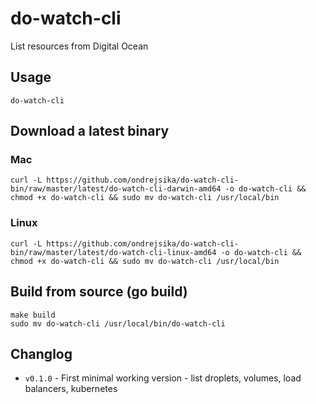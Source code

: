 # do-watch-cli

List resources from Digital Ocean

## Usage

```
do-watch-cli
```

## Download a latest binary

### Mac

```
curl -L https://github.com/ondrejsika/do-watch-cli-bin/raw/master/latest/do-watch-cli-darwin-amd64 -o do-watch-cli && chmod +x do-watch-cli && sudo mv do-watch-cli /usr/local/bin
```

### Linux

```
curl -L https://github.com/ondrejsika/do-watch-cli-bin/raw/master/latest/do-watch-cli-linux-amd64 -o do-watch-cli && chmod +x do-watch-cli && sudo mv do-watch-cli /usr/local/bin
```

## Build from source (go build)

```
make build
sudo mv do-watch-cli /usr/local/bin/do-watch-cli
```

## Changlog

- `v0.1.0` - First minimal working version - list droplets, volumes, load balancers, kubernetes
